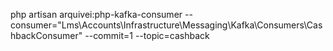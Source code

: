 php artisan arquivei:php-kafka-consumer --consumer="Lms\Accounts\Infrastructure\Messaging\Kafka\Consumers\CashbackConsumer" --commit=1 --topic=cashback
